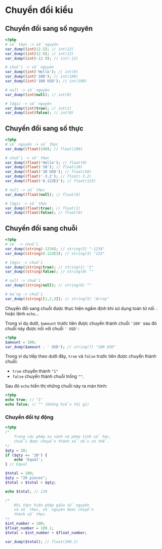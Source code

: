 # Chuyển đổi kiểu

## Chuyển đổi sang số nguyên

```php
<?php
# số thực -> số nguyên
var_dump((int)12.5); // int(12)
var_dump((int)12.9); // int(12)
var_dump((int)-12.9); // int(-12)

# chuỗi -> số nguyên
var_dump((int)'Hello'); // int(0)
var_dump((int)'100'); // int(100)
var_dump((int)'100 USD'); // int(100)

# null -> số nguyên
var_dump((int)null); // int(0)

# lôgic -> số nguyên
var_dump((int)true); // int(1)
var_dump((int)false); // int(0)
```

## Chuyển đổi sang số thực

```php
<?php
# số nguyên -> số thực
var_dump((float)100); // float(100)

# chuỗi -> số thực
var_dump((float)'Hello'); // float(0)
var_dump((float)'10'); // float(10)
var_dump((float)'10 USD'); // float(10)
var_dump((float)'-3.2'); // float(-3.2)
var_dump((float)'0.123E3'); // float(123)

# null -> số thực
var_dump((float)null); // float(0)

# lôgic -> số thực
var_dump((float)true); // float(1)
var_dump((float)false); // float(0)
```

## Chuyển đổi sang chuỗi

```php
<?php
# số -> chuỗi
var_dump((string)-1234); // string(5) "-1234"
var_dump((string)0.123E3); // string(3) "123"

# lôgic -> chuỗi
var_dump((string)true); // string(1) "1"
var_dump((string)false); // string(0) ""

# null -> chuỗi
var_dump((string)null); // string(0) ""

# mảng -> chuỗi
var_dump((string)[1,2,3]); // string(5) "Array"
```

Chuyển đổi sang chuỗi được thực hiện ngầm định khi sử dụng toán tử nối `.` hoặc lệnh `echo`...

Trong ví dụ dưới, `$amount` trước tiên được chuyển thành chuỗi `'100'` sau đó chuỗi này được nối với chuỗi `' USD'`:

```php
<?php
$amount = 100;
var_dump($amount . ' USD'); // string(7) "100 USD"
```

Trong ví dụ tiếp theo dưới đây, `true` và `false` trước tiên được chuyển thành chuỗi:

- `true` chuyển thành `"1"`
- `false` chuyển thành chuỗi trống `""`.

Sau đó `echo` hiển thị những chuỗi này ra màn hình:

```php
<?php
echo true; // "1"
echo false; // "" (không hiển thị gì)
```

### Chuyển đổi tự động

```php
<?php
/*
    Trong các phép so sánh và phép tính số học,
    chuỗi được chuyển thành số nếu có thể.
*/
$qty = 20;
if ($qty == '20') {
    echo 'Equal';
} // Equal

$total = 100;
$qty = "20 pieces";
$total = $total + $qty;

echo $total; // 120

/*
    Khi thực hiện phép giữa số nguyên
    và số thực, số nguyên được chuyển
    thành số thực.
*/
$int_number = 100;
$float_number = 100.1;
$total = $int_number + $float_number;

var_dump($total); // float(200.1)
```
